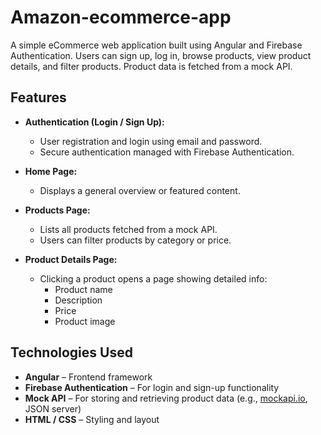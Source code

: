 # Amazon-ecommerce-app

A simple eCommerce web application built using Angular and Firebase Authentication. Users can sign up, log in, browse products, view product details, and filter products. Product data is fetched from a mock API.

## Features

- **Authentication (Login / Sign Up):**
  - User registration and login using email and password.
  - Secure authentication managed with Firebase Authentication.

- **Home Page:**
  - Displays a general overview or featured content.

- **Products Page:**
  - Lists all products fetched from a mock API.
  - Users can filter products by category or price.

- **Product Details Page:**
  - Clicking a product opens a page showing detailed info:
    - Product name
    - Description
    - Price
    - Product image

## Technologies Used

- **Angular** – Frontend framework
- **Firebase Authentication** – For login and sign-up functionality
- **Mock API** – For storing and retrieving product data (e.g., [mockapi.io](https://mockapi.io), JSON server)
- **HTML / CSS** – Styling and layout
